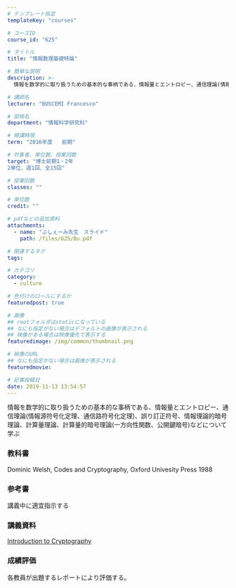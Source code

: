 ```yaml
---
# テンプレート指定
templateKey: "courses"

# コースID
course_id: "625"

# タイトル
title: "情報数理基礎特論"

# 簡単な説明
description: >-
  情報を数学的に取り扱うための基本的な事柄である、情報量とエントロピー、通信理論(情報源符号化定理、通信路符号化定理)、誤り訂正符号、情報理論的暗号理論、計算量理論、計算量的暗号理論(一方向性関数、公開...

# 講師名
lecturer: "BUSCEMI Francesco"

# 部局名
department: "情報科学研究科"

# 開講時限
term: "2016年度	前期"

# 対象者、単位数、授業回数
target: "博士前期1・2年
2単位、週1回、全15回"

# 授業回数
classes: ""

# 単位数
credit: ""

# pdfなどの追加資料
attachments: 
  - name: "ぶしぇーみ先生　スライド" 
    path: /files/625/Bu.pdf

# 関連するタグ
tags:

# カテゴリ
category:
  - culture

# 色付けのロールにするか
featuredpost: true

# 画像
## rootフォルダはstaticになっている
## なにも指定がない場合はデフォルトの画像が表示される
## 映像がある場合は映像優先で表示する
featuredimage: /img/common/thumbnail.png

# 映像のURL
## なにも指定がない場合は画像が表示される
featuredmovie: 

# 記事投稿日
date: 2019-11-13 13:54:57
---
```


情報を数学的に取り扱うための基本的な事柄である、情報量とエントロピー、通信理論(情報源符号化定理、通信路符号化定理)、誤り訂正符号、情報理論的暗号理論、計算量理論、計算量的暗号理論(一方向性関数、公開鍵暗号)などについて学ぶ



### 教科書


Dominic Welsh, Codes and Cryptography, Oxford Univesity Press 1988


### 参考書


講義中に適宜指示する


### 講義資料


[Introduction to Cryptography](/files/625/Bu.pdf) 


### 成績評価


各教員が出題するレポートにより評価する。
